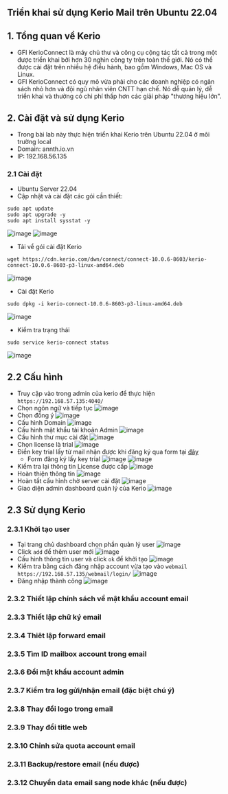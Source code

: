 ## Triển khai sử dụng Kerio Mail trên Ubuntu 22.04

## 1. Tổng quan về Kerio 
- GFI KerioConnect là máy chủ thư và công cụ cộng tác tất cả trong một được triển khai bởi hơn 30 nghìn công ty trên toàn thế giới. Nó có thể được cài đặt trên nhiều hệ điều hành, bao gồm Windows, Mac OS và Linux.
- GFI KerioConnect có quy mô vừa phải cho các doanh nghiệp có ngân sách nhỏ hơn và đội ngũ nhân viên CNTT hạn chế. Nó dễ quản lý, dễ triển khai và thường có chi phí thấp hơn các giải pháp "thương hiệu lớn".
## 2. Cài đặt và sử dụng Kerio 
- Trong bài lab này thực hiện triển khai Kerio trên Ubuntu 22.04 ở môi trường local 
- Domain: annth.io.vn
- IP: 192.168.56.135
### 2.1 Cài đặt 
- Ubuntu Server 22.04
- Cập nhật và cài đặt các gói cần thiết:
```
sudo apt update
sudo apt upgrade -y 
sudo apt install sysstat -y
``` 
![image](./images/kerio-1.png)
![image](./images/kerio-2.png)

- Tải về gói cài đặt Kerio 
```
wget https://cdn.kerio.com/dwn/connect/connect-10.0.6-8603/kerio-connect-10.0.6-8603-p3-linux-amd64.deb
```
![image](./images/kerio-3.png)
- Cài đặt Kerio 
```
sudo dpkg -i kerio-connect-10.0.6-8603-p3-linux-amd64.deb
```
![image](./images/kerio-4.png)
- Kiểm tra trạng thái 
```
sudo service kerio-connect status
```
![image](./images/kerio-5.png)
## 2.2 Cấu hình 
- Truy cập vào trong admin của kerio để thực hiện `https://192.168.57.135:4040/`
- Chọn ngôn ngữ và tiếp tục
![image](./images/config/kerio-1.png)
- Chọn đồng ý 
![image](./images/config/kerio-2.png)
- Cấu hình Domain
![image](./images/config/kerio-3.png)
- Cấu hình mật khẩu tài khoản Admin
![image](./images/config/kerio-4.png)
- Cấu hình thư mục cài đặt 
![image](./images/config/kerio-5.png)
- Chọn license là trial 
![image](./images/config/kerio-6.png)
- Điền key trial lấy từ mail nhận được khi đăng ký qua form tại [đây](https://gfi.ai/products-and-solutions/network-security-solutions/keriocontrol/free-trial)
	* Form đăng ký lấy key trial 
	![image](./images/config/kerio-trial.png)
![image](./images/config/kerio-8.png)
- Kiểm tra lại thông tin License được cấp 
![image](./images/config/kerio-9.png)
- Hoàn thiện thông tin 
![image](./images/config/kerio-10.png)
- Hoàn tất cấu hình chờ server cài đặt 
![image](./images/config/kerio-11.png)
- Giao diện admin dashboard quản lý của Kerio 
![image](./images/kerio-6.png)
## 2.3 Sử dụng Kerio 

### 2.3.1 Khởi tạo user 
- Tại trang chủ dashboard chọn phần quản lý user 
![image](./images/kerio-7.png)
- Click `add` để thêm user mới
![image](./images/kerio-8.png)
- Cấu hình thông tin user và click `ok` để khởi tạo 
![image](./images/kerio-9.png)
- Kiểm tra bằng cách đăng nhập account vừa tạo vào `webmail` `https://192.168.57.135/webmail/login/`
![image](./images/kerio-10.png)
- Đăng nhập thành công 
![image](./images/kerio-11.png)

### 2.3.2 Thiết lập chính sách về mật khẩu account email

### 2.3.3 Thiết lập chữ ký email 
### 2.3.4 Thiêt lập forward email 
### 2.3.5 Tìm ID mailbox account trong email 
### 2.3.6 Đổi mật khẩu account admin 
### 2.3.7 Kiểm tra log gửi/nhận email  (đặc biệt chú ý)
### 2.3.8 Thay đổi logo trong email 
### 2.3.9 Thay đổi title web 
### 2.3.10 Chỉnh sửa quota account email 
### 2.3.11 Backup/restore email  (nếu được)
### 2.3.12 Chuyển data email  sang node khác (nếu được)




